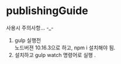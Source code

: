 # publishingGuide

사용시 주의사항... -\_-

1. gulp 실행전  
   노드버젼 10.16.3으로 하고,
   npm i 설치해야 됨.
2. 설치하고 gulp watch 명령어로 실행 .
